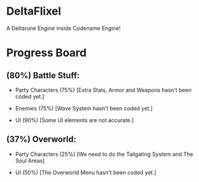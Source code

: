 # DeltaFlixel
A Deltarune Engine inside Codename Engine!

# Progress Board
 ## (80%) Battle Stuff:
 - Party Characters (75%) [Extra Stats, Armor and Weapons hasn't been coded yet.]

 - Enemies (75%) [Wave System hasn't been coded yet.]

 - UI (90%) [Some UI elements are not accurate.]

 ## (37%) Overworld:
 - Party Characters (25%) [We need to do the Tailgating System and The Soul Areas]

 - UI (50%) [The Overworld Menu hasn't been coded yet.]
